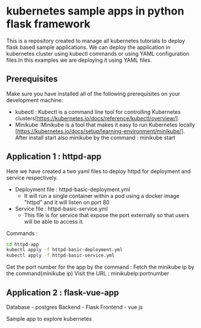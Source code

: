 # kubernetes sample apps in python flask framework
This is a repository created to manage all kubernetes tutorials to deploy flask based sample applications.
We can deploy the application in kubernetes cluster using kubectl commands or using YAML configuration files.In this examples we are deploying it using YAML files.

## Prerequisites
Make sure you have installed all of the following prerequisites on your development machine:
* kubectl : Kubectl is a command line tool for controlling Kubernetes clusters[https://kubernetes.io/docs/reference/kubectl/overview/].
* Minikube :Minikube is a tool that makes it easy to run Kubernetes locally [https://kubernetes.io/docs/setup/learning-environment/minikube/]. After install start also minikube by the command : minikube start

## Application 1 : httpd-app

Here we have created a two yaml files to deploy httpd for deployment and service respectively.
* Deployment file : httpd-basic-deployment.yml
    -   It will run a single container within a pod using a docker image "httpd" and it will listen on port 80
* Service file : httpd-basic-service.yml
    -   This file is for service that expose the port externally so that users will be able to access it.

Commands : 
```bash
cd httpd-app
kubectl apply -f httpd-basic-deployment.yml
kubectl apply -f httpd-basic-service.yml
```
Get the port number for the app by the command : 
Fetch the minikube ip by the command(minikube ip) 
Visit the URL : minikubeIp:portnumber

## Application 2 : flask-vue-app

Database - postgres
Backend - Flask
Frontend - vue js

Sample app to explore kubernetes
